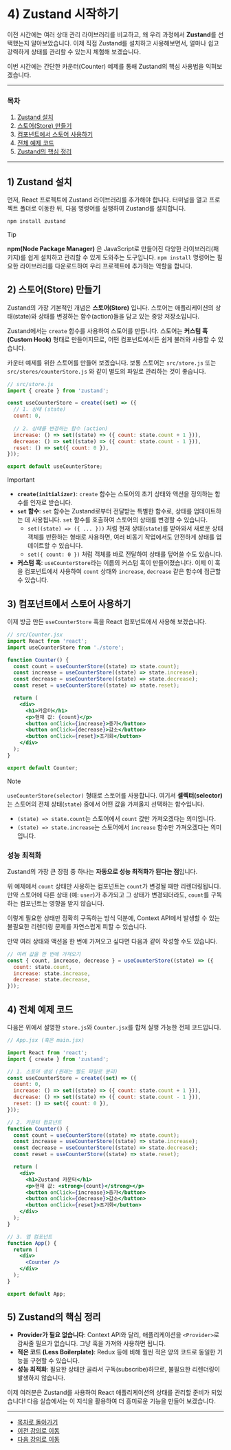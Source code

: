 # 4) Zustand 시작하기

이전 시간에는 여러 상태 관리 라이브러리를 비교하고, 왜 우리 과정에서 **Zustand**를 선택했는지 알아보았습니다. 이제 직접 Zustand를 설치하고 사용해보면서, 얼마나 쉽고 강력하게 상태를 관리할 수 있는지 체험해 보겠습니다.

이번 시간에는 간단한 카운터(Counter) 예제를 통해 Zustand의 핵심 사용법을 익혀보겠습니다.

---

### 목차

1.  [Zustand 설치](#1-zustand-설치)
2.  [스토어(Store) 만들기](#2-스토어store-만들기)
3.  [컴포넌트에서 스토어 사용하기](#3-컴포넌트에서-스토어-사용하기)
4.  [전체 예제 코드](#4-전체-예제-코드)
5.  [Zustand의 핵심 정리](#5-zustand의-핵심-정리)

---

## 1) Zustand 설치

먼저, React 프로젝트에 Zustand 라이브러리를 추가해야 합니다. 터미널을 열고 프로젝트 폴더로 이동한 뒤, 다음 명령어를 실행하여 Zustand를 설치합니다.

```bash
npm install zustand
```

> [!TIP]
> **npm(Node Package Manager)** 은 JavaScript로 만들어진 다양한 라이브러리(패키지)를 쉽게 설치하고 관리할 수 있게 도와주는 도구입니다. `npm install` 명령어는 필요한 라이브러리를 다운로드하여 우리 프로젝트에 추가하는 역할을 합니다.

## 2) 스토어(Store) 만들기

Zustand의 가장 기본적인 개념은 **스토어(Store)** 입니다. 스토어는 애플리케이션의 상태(state)와 상태를 변경하는 함수(action)들을 담고 있는 중앙 저장소입니다.

Zustand에서는 `create` 함수를 사용하여 스토어를 만듭니다. 스토어는 **커스텀 훅(Custom Hook)** 형태로 만들어지므로, 어떤 컴포넌트에서든 쉽게 불러와 사용할 수 있습니다.

카운터 예제를 위한 스토어를 만들어 보겠습니다. 보통 스토어는 `src/store.js` 또는 `src/stores/counterStore.js` 와 같이 별도의 파일로 관리하는 것이 좋습니다.

```javascript
// src/store.js
import { create } from 'zustand';

const useCounterStore = create((set) => ({
  // 1. 상태 (state)
  count: 0,
  
  // 2. 상태를 변경하는 함수 (action)
  increase: () => set((state) => ({ count: state.count + 1 })),
  decrease: () => set((state) => ({ count: state.count - 1 })),
  reset: () => set({ count: 0 }),
}));

export default useCounterStore;
```

> [!IMPORTANT]
> - **`create(initializer)`**: `create` 함수는 스토어의 초기 상태와 액션을 정의하는 함수를 인자로 받습니다.
> - **`set` 함수**: `set` 함수는 Zustand로부터 전달받는 특별한 함수로, 상태를 업데이트하는 데 사용됩니다. `set` 함수를 호출하여 스토어의 상태를 변경할 수 있습니다.
>   - `set((state) => ({ ... }))` 처럼 현재 상태(`state`)를 받아와서 새로운 상태 객체를 반환하는 형태로 사용하면, 여러 비동기 작업에서도 안전하게 상태를 업데이트할 수 있습니다.
>   - `set({ count: 0 })` 처럼 객체를 바로 전달하여 상태를 덮어쓸 수도 있습니다.
> - **커스텀 훅**: `useCounterStore`라는 이름의 커스텀 훅이 만들어졌습니다. 이제 이 훅을 컴포넌트에서 사용하여 `count` 상태와 `increase`, `decrease` 같은 함수에 접근할 수 있습니다.

## 3) 컴포넌트에서 스토어 사용하기

이제 방금 만든 `useCounterStore` 훅을 React 컴포넌트에서 사용해 보겠습니다.

```jsx
// src/Counter.jsx
import React from 'react';
import useCounterStore from './store';

function Counter() {
  const count = useCounterStore((state) => state.count);
  const increase = useCounterStore((state) => state.increase);
  const decrease = useCounterStore((state) => state.decrease);
  const reset = useCounterStore((state) => state.reset);

  return (
    <div>
      <h1>카운터</h1>
      <p>현재 값: {count}</p>
      <button onClick={increase}>증가</button>
      <button onClick={decrease}>감소</button>
      <button onClick={reset}>초기화</button>
    </div>
  );
}

export default Counter;
```

> [!NOTE]
> `useCounterStore(selector)` 형태로 스토어를 사용합니다. 여기서 **셀렉터(selector)** 는 스토어의 전체 상태(`state`) 중에서 어떤 값을 가져올지 선택하는 함수입니다.
> - `(state) => state.count`는 스토어에서 `count` 값만 가져오겠다는 의미입니다.
> - `(state) => state.increase`는 스토어에서 `increase` 함수만 가져오겠다는 의미입니다.

### <strong>성능 최적화</strong>

Zustand의 가장 큰 장점 중 하나는 **자동으로 성능 최적화가 된다는 점**입니다.

위 예제에서 `count` 상태만 사용하는 컴포넌트는 `count`가 변경될 때만 리렌더링됩니다. 만약 스토어에 다른 상태 (예: `user`)가 추가되고 그 상태가 변경되더라도, `count`를 구독하는 컴포넌트는 영향을 받지 않습니다.

이렇게 필요한 상태만 정확히 구독하는 방식 덕분에, Context API에서 발생할 수 있는 불필요한 리렌더링 문제를 자연스럽게 피할 수 있습니다.

만약 여러 상태와 액션을 한 번에 가져오고 싶다면 다음과 같이 작성할 수도 있습니다.

```jsx
// 여러 값을 한 번에 가져오기
const { count, increase, decrease } = useCounterStore((state) => ({
  count: state.count,
  increase: state.increase,
  decrease: state.decrease,
}));
```

## 4) 전체 예제 코드

다음은 위에서 설명한 `store.js`와 `Counter.jsx`를 합쳐 실행 가능한 전체 코드입니다.

```jsx
// App.jsx (혹은 main.jsx)

import React from 'react';
import { create } from 'zustand';

// 1. 스토어 생성 (원래는 별도 파일로 분리)
const useCounterStore = create((set) => ({
  count: 0,
  increase: () => set((state) => ({ count: state.count + 1 })),
  decrease: () => set((state) => ({ count: state.count - 1 })),
  reset: () => set({ count: 0 }),
}));

// 2. 카운터 컴포넌트
function Counter() {
  const count = useCounterStore((state) => state.count);
  const increase = useCounterStore((state) => state.increase);
  const decrease = useCounterStore((state) => state.decrease);
  const reset = useCounterStore((state) => state.reset);

  return (
    <div>
      <h1>Zustand 카운터</h1>
      <p>현재 값: <strong>{count}</strong></p>
      <button onClick={increase}>증가</button>
      <button onClick={decrease}>감소</button>
      <button onClick={reset}>초기화</button>
    </div>
  );
}

// 3. 앱 컴포넌트
function App() {
  return (
    <div>
      <Counter />
    </div>
  );
}

export default App;
```

## 5) Zustand의 핵심 정리

-   **Provider가 필요 없습니다**: Context API와 달리, 애플리케이션을 `<Provider>`로 감싸줄 필요가 없습니다. 그냥 훅을 가져와 사용하면 됩니다.
-   **적은 코드 (Less Boilerplate)**: Redux 등에 비해 훨씬 적은 양의 코드로 동일한 기능을 구현할 수 있습니다.
-   **성능 최적화**: 필요한 상태만 골라서 구독(subscribe)하므로, 불필요한 리렌더링이 발생하지 않습니다.

이제 여러분은 Zustand를 사용하여 React 애플리케이션의 상태를 관리할 준비가 되었습니다! 다음 실습에서는 이 지식을 활용하여 더 흥미로운 기능을 만들어 보겠습니다.

---

- [목차로 돌아가기](./README.md)
- [이전 강의로 이동](./03-State-Management-Libs.md)
- [다음 강의로 이동](./05-Error-Handling.md)
